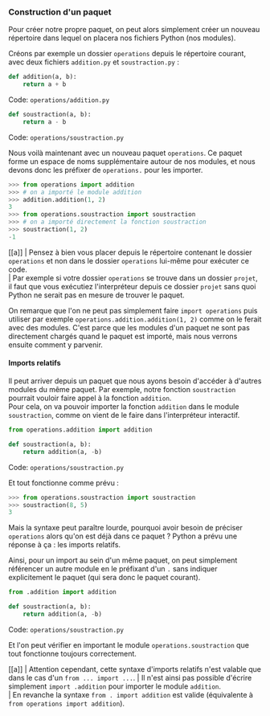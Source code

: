 ### Construction d'un paquet

Pour créer notre propre paquet, on peut alors simplement créer un nouveau répertoire dans lequel on placera nos fichiers Python (nos modules).

Créons par exemple un dossier `operations` depuis le répertoire courant, avec deux fichiers `addition.py` et `soustraction.py` :

```python
def addition(a, b):
    return a + b
```
Code: `operations/addition.py`

```python
def soustraction(a, b):
    return a - b
```
Code: `operations/soustraction.py`

Nous voilà maintenant avec un nouveau paquet `operations`.
Ce paquet forme un espace de noms supplémentaire autour de nos modules, et nous devons donc les préfixer de `operations.` pour les importer.

```python
>>> from operations import addition
>>> # on a importé le module addition
>>> addition.addition(1, 2)
3
>>> from operations.soustraction import soustraction
>>> # on a importé directement la fonction soustraction
>>> soustraction(1, 2)
-1
```

[[a]]
| Pensez à bien vous placer depuis le répertoire contenant le dossier `operations` et non dans le dossier `operations` lui-même pour exécuter ce code.  
| Par exemple si votre dossier `operations` se trouve dans un dossier `projet`, il faut que vous exécutiez l'interpréteur depuis ce dossier `projet` sans quoi Python ne serait pas en mesure de trouver le paquet.

On remarque que l'on ne peut pas simplement faire `import operations` puis utiliser par exemple `operations.addition.addition(1, 2)` comme on le ferait avec des modules.
C'est parce que les modules d'un paquet ne sont pas directement chargés quand le paquet est importé, mais nous verrons ensuite comment y parvenir.

#### Imports relatifs

Il peut arriver depuis un paquet que nous ayons besoin d'accéder à d'autres modules du même paquet.
Par exemple, notre fonction `soustraction` pourrait vouloir faire appel à la fonction `addition`.  
Pour cela, on va pouvoir importer la fonction `addition` dans le module `soustraction`, comme on vient de le faire dans l'interpréteur interactif.

```python
from operations.addition import addition

def soustraction(a, b):
    return addition(a, -b)
```
Code: `operations/soustraction.py`

Et tout fonctionne comme prévu :

```python
>>> from operations.soustraction import soustraction
>>> soustraction(8, 5)
3
```

Mais la syntaxe peut paraître lourde, pourquoi avoir besoin de préciser `operations` alors qu'on est déjà dans ce paquet ?
Python a prévu une réponse à ça : les imports relatifs.

Ainsi, pour un import au sein d'un même paquet, on peut simplement référencer un autre module en le préfixant d'un `.` sans indiquer explicitement le paquet (qui sera donc le paquet courant).

```python
from .addition import addition

def soustraction(a, b):
    return addition(a, -b)
```
Code: `operations/soustraction.py`

Et l'on peut vérifier en important le module `operations.soustraction` que tout fonctionne toujours correctement.

[[a]]
| Attention cependant, cette syntaxe d'imports relatifs n'est valable que dans le cas d'un `from ... import ...`.
| Il n'est ainsi pas possible d'écrire simplement `import .addition` pour importer le module `addition`.  
| En revanche la syntaxe `from . import addition` est valide (équivalente à `from operations import addition`).
